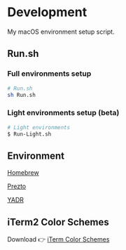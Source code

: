 # Development

My macOS environment setup script.

## Run.sh

### Full environments setup

``` bash
# Run.sh
sh Run.sh
```

### Light environments setup (beta)

``` bash
# Light environments
$ Run-Light.sh
```

## Environment

[Homebrew](https://brew.sh/index_ja)

[Prezto](https://github.com/sorin-ionescu/prezto)

[YADR](https://github.com/skwp/dotfiles)

## iTerm2 Color Schemes

Download 👉 [iTerm Color Schemes](https://github.com/mbadolato/iTerm2-Color-Schemes)
